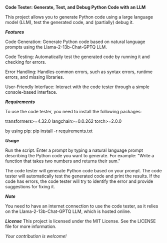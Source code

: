 **Code Tester: Generate, Test, and Debug Python Code with an LLM**

This project allows you to generate Python code using a large language model (LLM), test the generated code, and (partially) debug it.

***Features***

Code Generation: Generate Python code based on natural language prompts using the Llama-2-13b-Chat-GPTQ LLM.

Code Testing: Automatically test the generated code by running it and checking for errors.

Error Handling: Handles common errors, such as syntax errors, runtime errors, and missing libraries.

User-Friendly Interface: Interact with the code tester through a simple console-based interface.

***Requirements***

To use the code tester, you need to install the following packages:

transformers>=4.32.0
langchain>=0.0.262
torch>=2.0.0

by using pip:
pip install -r requirements.txt

***Usage***

Run the script. Enter a prompt by typing a natural language prompt describing the Python code you want to generate. For example:
"Write a function that takes two numbers and returns their sum."

The code tester will generate Python code based on your prompt.
The code tester will automatically test the generated code and print the results.
If the code has errors, the code tester will try to identify the error and provide suggestions for fixing it.

***Note***

You need to have an internet connection to use the code tester, as it relies on the Llama-2-13b-Chat-GPTQ LLM, which is hosted online.

***License***
This project is licensed under the MIT License. See the LICENSE file for more information.

*Your contribution is welcome!*
